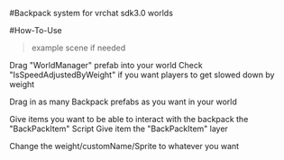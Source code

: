 #Backpack system for vrchat sdk3.0 worlds

#How-To-Use
>example scene if needed

Drag "WorldManager" prefab into your world
Check "IsSpeedAdjustedByWeight" if you want players to get slowed down by weight

Drag in as many Backpack prefabs as you want in your world

Give items you want to be able to interact with the backpack the "BackPackItem" Script
Give item the "BackPackItem" layer

Change the weight/customName/Sprite to whatever you want


